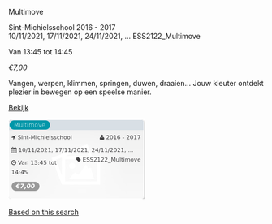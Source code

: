 Multimove

Sint-Michielsschool 2016 - 2017  
10/11/2021, 17/11/2021, 24/11/2021, ... ESS2122\_Multimove  

Van 13:45 tot 14:45

*€7,00*

  

Vangen, werpen, klimmen, springen, duwen, draaien… Jouw kleuter ontdekt plezier in bewegen op een speelse manier.

[Bekijk](https://tickets.vgc.be/activity/subscribe/ESS2122_Multimove)

![](68935.png)

[Based on this search](https://tickets.vgc.be/activity/index?&vrijeplaatsen=1&Age%5B%5D=3%2C5&entity=109)